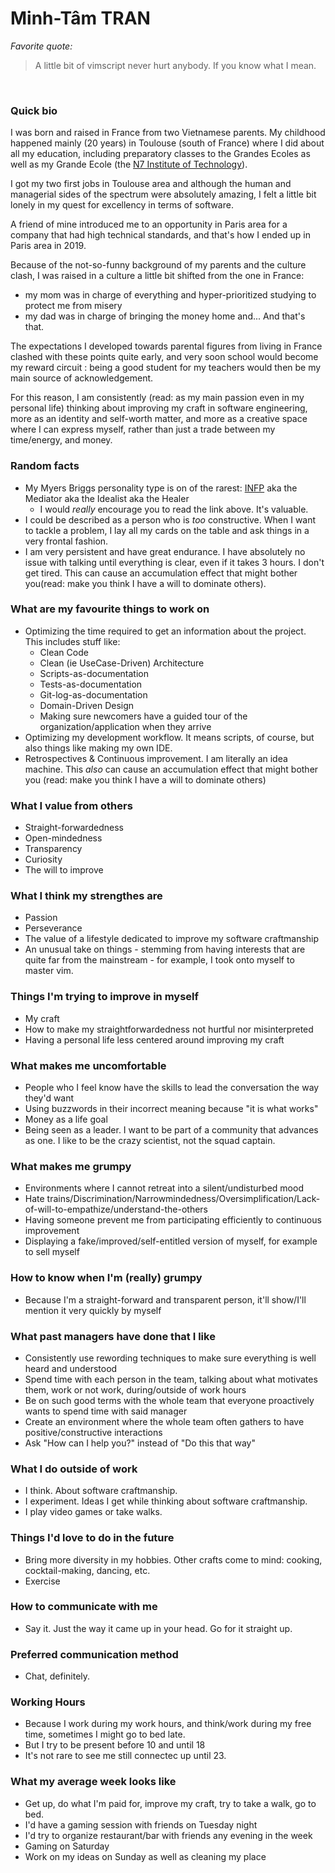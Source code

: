 # Minh-Tâm TRAN

_Favorite quote:_
> A little bit of vimscript never hurt anybody. If you know what I mean.

&nbsp;

### Quick bio
I was born and raised in France from two Vietnamese parents. My childhood happened mainly (20 years) in Toulouse (south of France) where I did about all my education, including preparatory classes to the Grandes Ecoles as well as my Grande Ecole (the [N7 Institute of Technology](https://www.enseeiht.fr/fr/index.html)).

I got my two first jobs in Toulouse area and although the human and managerial sides of the spectrum were absolutely amazing, I felt a little bit lonely in my quest for excellency in terms of software.

A friend of mine introduced me to an opportunity in Paris area for a company that had high technical standards, and that's how I ended up in Paris area in 2019.

Because of the not-so-funny background of my parents and the culture clash, I was raised in a culture a little bit shifted from the one in France:
* my mom was in charge of everything and hyper-prioritized studying to protect me from misery
* my dad was in charge of bringing the money home and... And that's that.

The expectations I developed towards parental figures from living in France clashed with these points quite early, and very soon school would become my reward circuit : being a good student for my teachers would then be my main source of acknowledgement.

For this reason, I am consistently (read: as my main passion even in my personal life) thinking about improving my craft in software engineering, more as an identity and self-worth matter, and more as a creative space where I can express myself, rather than just a trade between my time/energy, and money.


### Random facts
* My Myers Briggs personality type is on of the rarest: [INFP](https://www.16personalities.com/infp-personality) aka the Mediator aka the Idealist aka the Healer
	* I would _really_ encourage you to read the link above. It's valuable.
* I could be described as a person who is _too_ constructive. When I want to tackle a problem, I lay all my cards on the table and ask things in a very frontal fashion.
* I am very persistent and have great endurance. I have absolutely no issue with talking until everything is clear, even if it takes 3 hours. I don't get tired. This can cause an accumulation effect that might bother you(read: make you think I have a will to dominate others).

### What are my favourite things to work on
* Optimizing the time required to get an information about the project. This includes stuff like:
	* Clean Code
	* Clean (ie UseCase-Driven) Architecture
	* Scripts-as-documentation
	* Tests-as-documentation
	* Git-log-as-documentation
	* Domain-Driven Design
	* Making sure newcomers have a guided tour of the organization/application when they arrive
* Optimizing my development workflow. It means scripts, of course, but also things like making my own IDE.
* Retrospectives & Continuous improvement. I am literally an idea machine. This _also_ can cause an accumulation effect that might bother you (read: make you think I have a will to dominate others)

### What I value from others
* Straight-forwardedness
* Open-mindedness
* Transparency
* Curiosity
* The will to improve

### What I think my strengthes are
* Passion
* Perseverance
* The value of a lifestyle dedicated to improve my software craftmanship
* An unusual take on things - stemming from having interests that are quite far from the mainstream - for example, I took onto myself to master vim.

### Things I'm trying to improve in myself
* My craft
* How to make my straightforwardedness not hurtful nor misinterpreted
* Having a personal life less centered around improving my craft

### What makes me uncomfortable
* People who I feel know have the skills to lead the conversation the way they'd want
* Using buzzwords in their incorrect meaning because "it is what works"
* Money as a life goal
* Being seen as a leader. I want to be part of a community that advances as one. I like to be the crazy scientist, not the squad captain.

### What makes me grumpy
* Environments where I cannot retreat into a silent/undisturbed mood
* Hate trains/Discrimination/Narrowmindedness/Oversimplification/Lack-of-will-to-empathize/understand-the-others
* Having someone prevent me from participating efficiently to continuous improvement
* Displaying a fake/improved/self-entitled version of myself, for example to sell myself

### How to know when I'm (really) grumpy
* Because I'm a straight-forward and transparent person, it'll show/I'll mention it very quickly by myself

### What past managers have done that I like
* Consistently use rewording techniques to make sure everything is well heard and understood
* Spend time with each person in the team, talking about what motivates them, work or not work, during/outside of work hours
* Be on such good terms with the whole team that everyone proactively wants to spend time with said manager
* Create an environment where the whole team often gathers to have positive/constructive interactions
* Ask "How can I help you?" instead of "Do this that way"

### What I do outside of work
* I think. About software craftmanship.
* I experiment. Ideas I get while thinking about software craftmanship.
* I play video games or take walks.

### Things I'd love to do in the future
* Bring more diversity in my hobbies. Other crafts come to mind: cooking, cocktail-making, dancing, etc.
* Exercise

### How to communicate with me
* Say it. Just the way it came up in your head. Go for it straight up.

### Preferred communication method
* Chat, definitely.

### Working Hours
* Because I work during my work hours, and think/work during my free time, sometimes I might go to bed late.
* But I try to be present before 10 and until 18
* It's not rare to see me still connectec up until 23.

### What my average week looks like
* Get up, do what I'm paid for, improve my craft, try to take a walk, go to bed.
* I'd have a gaming session with friends on Tuesday night
* I'd try to organize restaurant/bar with friends any evening in the week
* Gaming on Saturday
* Work on my ideas on Sunday as well as cleaning my place
